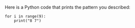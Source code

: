 Here is a Python code that prints the pattern you described:
```
for i in range(9):
    print("8 7")